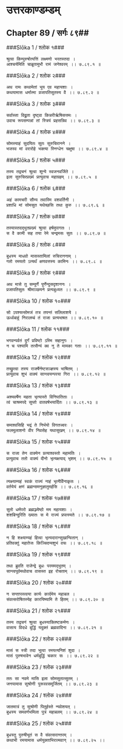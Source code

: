 उत्तरकाण्डम्डम्
===============================


## Chapter 89  / सर्गः ८९##


###Slōka 1 / श्लोक १###


    श्रुत्वा किम्पुरुषोत्पत्तिं लक्ष्मणो भरतस्तदा ।
    आश्चर्यमिति चाब्रूतामुभौ रामं जनेश्वरम् ।। ७.८९.१ ॥


###Slōka 2 / श्लोक २###


    अथ रामः कथामेतां भूय एव महायशाः ।
    कथयामास धर्मात्मा प्रजापतिसुतस्य वै ।। ७.८९.२ ॥


###Slōka 3 / श्लोक ३###


    सर्वास्ता विद्रुता दृष्ट्वा किन्नरीर्ऋषिसत्तमः ।
    उवाच रूपसम्पन्नां तां स्त्रियं प्रहसन्निव ।। ७.८९.३ ॥


###Slōka 4 / श्लोक ४###


    सोमस्याहं सुदयितः सुतः सुरुचिरानने ।
    भजस्व मां वरारोहे भक्त्या स्निग्धेन चक्षुषा ।। ७.८९.४ ॥


###Slōka 5 / श्लोक ५###


    तस्य तद्वचनं श्रुत्वा शून्ये स्वजनवर्जिते ।
    इला सुरुचिरप्रख्यं प्रत्युवाच महाग्रहम् ।। ७.८९.५ ॥


###Slōka 6 / श्लोक ६###


    अहं कामचरी सौम्य तवास्मि वशवर्तिनी ।
    प्रशाधि मां सोमसुत यथेच्छसि तथा कुरु ।। ७.८९.६ ॥


###Slōka 7 / श्लोक ७###


    तस्यास्तदद्भुतप्रख्यं श्रुत्वा हर्षमुपागतः ।
    स वै कामी सह तया रेमे चन्द्रमसः सुतः ।। ७.८९.७ ॥


###Slōka 8 / श्लोक ८###


    बुधस्य माधवो मासस्तामिलां रुचिराननाम् ।
    गतो रमयतो ऽत्यर्थं क्षणवत्तस्य कामिनः ।। ७.८९.८ ॥


###Slōka 9 / श्लोक ९###


    अथ मासे तु सम्पूर्णे पूर्णेन्दुसदृशाननः ।
    प्रजापतिसुतः श्रीमाञ्छयने प्रत्यबुध्यत ।। ७.८९.९ ॥


###Slōka 10 / श्लोक १०###


    सो ऽपश्यत्सोमजं तत्र तपन्तं सलिलाशये ।
    ऊर्ध्वबाहुं निरालम्बं तं राजा प्रत्यभाषत ।। ७.८९.१० ॥


###Slōka 11 / श्लोक ११###


    भगवन्पर्वतं दुर्गं प्रविष्टो ऽस्मि सहानुगः ।
    न च पश्यामि तत्सैन्यं क्व नु ते मामका गताः ।। ७.८९.११ ॥


###Slōka 12 / श्लोक १२###


    तच्छ्रुत्वा तस्य राजर्षेर्नष्टसञ्ज्ञस्य भाषितम् ।
    प्रत्युवाच शुभं वाक्यं सान्त्वयन्परया गिरा ।। ७.८९.१२ ॥


###Slōka 13 / श्लोक १३###


    अश्मवर्षेण महता भृत्यास्ते विनिपातिताः ।
    त्वं चाश्रमपदे सुप्तो वातवर्षभयार्दितः ।। ७.८९.१३ ॥


###Slōka 14 / श्लोक १४###


    समाश्वसिहि भद्रं ते निर्भयो विगतज्वरः ।
    फलमूलाशनो वीर निवसेह यथासुखम् ।। ७.८९.१४ ॥


###Slōka 15 / श्लोक १५###


    स राजा तेन वाक्येन प्रत्याश्वस्तो महामतिः ।
    प्रत्युवाच ततो वाक्यं दीनो भृत्यक्षयाद् भृशम् ।। ७.८९.१५ ॥


###Slōka 16 / श्लोक १६###


    त्यक्ष्याम्यहं स्वकं राज्यं नाहं भृत्यैर्विनाकृतः ।
    वर्तयेयं क्षणं ब्रह्मन्समनुज्ञातुमर्हसि ।। ७.८९.१६ ॥


###Slōka 17 / श्लोक १७###


    सुतो धर्मपरो ब्रह्मञ्ज्येष्ठो मम महायशाः ।
    शशबिन्दुरिति ख्यातः स मे राज्यं प्रपत्स्यते ।। ७.८९.१७ ॥


###Slōka 18 / श्लोक १८###


    न हि शक्ष्याम्यहं हित्वा भृत्यदारान्सुखान्वितान् ।
    प्रतिवक्तुं महातेजः किञ्चिदप्यशुभं वचः ।। ७.८९.१८ ॥


###Slōka 19 / श्लोक १९###


    तथा ब्रुवति राजेन्द्रे बुधः परममद्भुतम् ।
    सान्त्वपूर्वमथोवाच वासस्त इह रोचताम् ।। ७.८९.१९ ॥


###Slōka 20 / श्लोक २०###


    न सन्तापस्त्वया कार्यः कार्दमेय महाबल ।
    संवत्सरोषितस्येह कारयिष्यामि ते हितम् ।। ७.८९.२० ॥


###Slōka 21 / श्लोक २१###


    तस्य तद्वचनं श्रुत्वा बुधस्याक्लिष्टकर्मणः ।
    वासाय विदधे बुद्धिं यदुक्तं ब्रह्मवादिना ।। ७.८९.२१ ॥


###Slōka 22 / श्लोक २२###


    मासं स स्त्री तदा भूत्वा रमयत्यनिशं शुदा ।
    मासं पुरुषभावेन धर्मबुद्धिं चकार सः ।। ७.८९.२२ ॥


###Slōka 23 / श्लोक २३###


    ततः सा नवमे मासि इला सोमसुतात्सुतम् ।
    जनयामास सुश्रोणी पुरूरवसमूर्जितम् ।। ७.८९.२३ ॥


###Slōka 24 / श्लोक २४###


    जातमात्रं तु सुश्रोणी पितुर्हस्ते न्यवेशयत् ।
    बुधस्य समवर्णभमिला पुत्रं महाबलम् ।। ७.८९.२४ ॥


###Slōka 25 / श्लोक २५###


    बुधस्तु पुरुषीभूतं स वै संवत्सरान्तरम् ।
    कथाभी रमयामास धर्मयुक्ताभिरात्मवान् ।। ७.८९.२५ ।।



